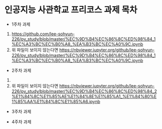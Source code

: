 # 인공지능 사관학교 프리코스 과제 목차

- 1주차 과제
1) https://github.com/lee-sohyun-226/py_study/blob/master/%EC%9D%B4%EC%86%8C%ED%98%84_1%EC%A3%BC%EC%B0%A8_%EA%B3%BC%EC%A0%9C.ipynb
2) 위 파일이 보이지 않는다면
https://nbviewer.jupyter.org/github/lee-sohyun-226/py_study/blob/master/%EC%9D%B4%EC%86%8C%ED%98%84_1%EC%A3%BC%EC%B0%A8_%EA%B3%BC%EC%A0%9C.ipynb

- 2주차 과제
1) 
2) 위 파일이 보이지 않는다면 
https://nbviewer.jupyter.org/github/lee-sohyun-226/py_study/blob/master/%EC%9D%B4%EC%86%8C%ED%98%84_2%E1%84%8C%E1%85%AE%E1%84%8E%E1%85%A1_%E1%84%80%E1%85%AA%E1%84%8C%E1%85%A6.ipynb

- 3주차 과제

- 4주차 과제
